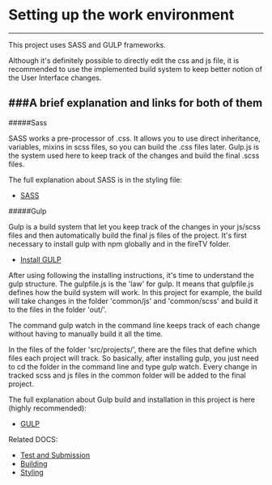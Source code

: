 # Setting up the work environment
---------------------------------

This project uses SASS and GULP frameworks.

Although it's definitely possible to directly edit the css and js file, it is recommended to use the implemented build system to keep better notion of the User Interface changes.

###A brief explanation and links for both of them
--------------

#####Sass

SASS works a pre-processor of .css. It allows you to use direct inheritance, variables, mixins in scss files, so you can build the .css files later. Gulp.js is the system used here to keep track of the changes and build the final .scss files.

The full explanation about SASS is in the styling file:

* [SASS](./assets/styling.md)

#####Gulp

Gulp is a build system that let you keep track of the changes in your js/scss files and then automatically build the final js files of the project. It's first necessary to install gulp with npm globally and in the fireTV folder.

* [Install GULP](http://gulpjs.com/)

After using following the installing instructions, it's time to understand the gulp structure. The gulpfile.js is the 'law' for gulp. It means that gulpfile.js defines how the build system will work. In this project for example, the build will take changes in the folder 'common/js' and 
'common/scss' and build it to the files in the folder 'out/'. 

The command gulp watch in the command line keeps track of each change without having to manually build it all the time.

In the files of the folder 'src/projects/', there are the files that define which files each project will track. So basically, after installing gulp, you just need to cd the folder in the command line and type gulp watch. Every change in tracked scss and js files in the common folder will be added to the final project. 

The full explanation about Gulp build and installation in this project is here (highly recommended):

* [GULP](./assets/building.md)  

Related DOCS:
* [Test and Submission](./assets/testing-and-submission.md)
* [Building](./assets/building.md)
* [Styling](./assets/styling.md)
